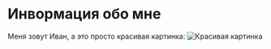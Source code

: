 # Инвормация обо мне
Меня зовут Иван, а это просто красивая картинка:
![Красивая картинка](https://avatars.mds.yandex.net/i?id=02463fa4188644a9ff051569eeaa23c5_sr-9214169-images-thumbs&n=13 "Красивая картинка")